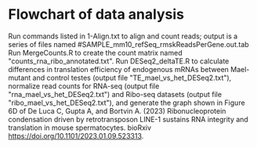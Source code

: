 # Flowchart of data analysis
Run commands listed in 1-Align.txt to align and count reads; output is a series of files named #SAMPLE_mm10_refSeq_rmskReadsPerGene.out.tab
Run MergeCounts.R to create the count matrix named "counts_rna_ribo_annotated.txt".
Run DESeq2_deltaTE.R to calculate differences in translation efficiency of endogenous mRNAs between Mael-mutant and control testes (output file "TE_mael_vs_het_DESeq2.txt"), normalize read counts for RNA-seq (output file "rna_mael_vs_het_DESeq2.txt") and Ribo-seq datasets (output file "ribo_mael_vs_het_DESeq2.txt"), and generate the graph shown in Figure 6D of De Luca C, Gupta A, and Bortvin A. (2023) Ribonucleoprotein condensation driven by retrotransposon LINE-1 sustains RNA integrity and translation in mouse spermatocytes. bioRxiv https://doi.org/10.1101/2023.01.09.523313.
